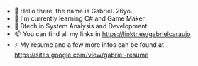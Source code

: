 - 👋 Hello there, the name is Gabriel. 26yo.
- 👀 I'm currently learning C# and Game Maker
- 🌱 Btech in System Analysis and Development 
- 📫 You can find all my links in https://linktr.ee/gabrielcaraujo
- ⚡ My resume and a few more infos can be found at https://sites.google.com/view/gabriel-resume
